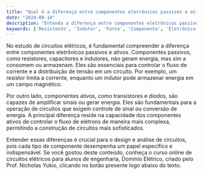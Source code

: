 ```yaml
---
title: "Qual é a diferença entre componentes eletrônicos passivos e ativos?"
date: "2024-09-14"
description: "Entenda a diferença entre componentes eletrônicos passivos e ativos no contexto de circuitos elétricos."
keywords: ['Resistente', 'Indutor', 'Fonte', 'Componente', 'Eletrônico', 'Passivo', 'Tensão']
---
```


No estudo de circuitos elétricos, é fundamental compreender a diferença entre componentes eletrônicos passivos e ativos. Componentes passivos, como resistores, capacitores e indutores, não geram energia, mas sim a consomem ou armazenam. Eles são essenciais para controlar o fluxo de corrente e a distribuição de tensão em um circuito. Por exemplo, um resistor limita a corrente, enquanto um indutor pode armazenar energia em um campo magnético.

Por outro lado, componentes ativos, como transistores e diodos, são capazes de amplificar sinais ou gerar energia. Eles são fundamentais para a operação de circuitos que exigem controle de sinal ou conversão de energia. A principal diferença reside na capacidade dos componentes ativos de controlar o fluxo de elétrons de maneira mais complexa, permitindo a construção de circuitos mais sofisticados.

Entender essas diferenças é crucial para o design e análise de circuitos, pois cada tipo de componente desempenha um papel específico e indispensável. Se você gostou deste conteúdo, conheça o curso online de circuitos elétricos para alunos de engenharia, Domínio Elétrico, criado pelo Prof. Nicholas Yukio, clicando no botão presente logo abaixo do texto.